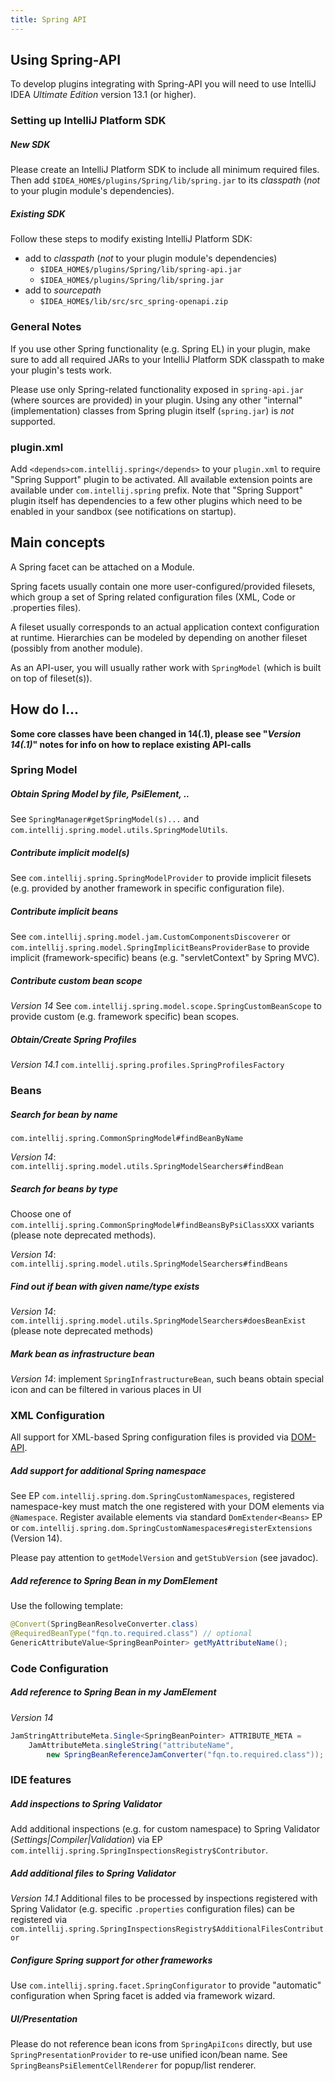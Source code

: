 ```yaml
---
title: Spring API
---
```



## Using Spring-API
To develop plugins integrating with Spring-API you will need to use IntelliJ IDEA _Ultimate Edition_ version 13.1 (or higher).

### Setting up IntelliJ Platform SDK

##### New SDK
Please create an IntelliJ Platform SDK to include all minimum required files.
Then add `$IDEA_HOME$/plugins/Spring/lib/spring.jar` to its _classpath_ (_not_ to your plugin module's dependencies).

##### Existing SDK
Follow these steps to modify existing IntelliJ Platform SDK:

* add to _classpath_ (_not_ to your plugin module's dependencies)
	* `$IDEA_HOME$/plugins/Spring/lib/spring-api.jar`
	* `$IDEA_HOME$/plugins/Spring/lib/spring.jar`
* add to _sourcepath_
	* `$IDEA_HOME$/lib/src/src_spring-openapi.zip`

### General Notes
If you use other Spring functionality (e.g. Spring EL) in your plugin, make sure to add all required JARs to your IntelliJ Platform SDK classpath to make your plugin's tests work.


Please use only Spring-related functionality exposed in `spring-api.jar` (where   sources are provided) in your plugin. Using any other "internal" (implementation) classes from Spring plugin itself (`spring.jar`) is _not_ supported.

### plugin.xml
Add `<depends>com.intellij.spring</depends>` to your `plugin.xml` to require "Spring Support" plugin to be activated. All available extension points are available under `com.intellij.spring` prefix.
Note that "Spring Support" plugin itself has dependencies to a few other plugins which need to be enabled in your sandbox (see notifications on startup).

## Main concepts
A Spring facet can be attached on a Module.

Spring facets usually contain one more user-configured/provided filesets, which group a set of Spring related configuration files (XML, Code or .properties files).

A fileset usually corresponds to an actual application context configuration at runtime. Hierarchies can be modeled by depending on another fileset (possibly from  another module).

As an API-user, you will usually rather work with ```SpringModel``` (which is built on top of fileset(s)).

## How do I...
**Some core classes have been changed in 14(.1), please see "_Version 14(.1)_" notes for info on how to replace existing API-calls**

### Spring Model

##### Obtain Spring Model by file, PsiElement, ..
See ```SpringManager#getSpringModel(s)...``` and ```com.intellij.spring.model.utils.SpringModelUtils```.

##### Contribute implicit model(s)
See ```com.intellij.spring.SpringModelProvider``` to provide implicit filesets (e.g. provided by another framework in specific configuration file).

##### Contribute implicit beans
See ```com.intellij.spring.model.jam.CustomComponentsDiscoverer``` or ```com.intellij.spring.model.SpringImplicitBeansProviderBase``` to provide implicit (framework-specific) beans (e.g. "servletContext" by Spring MVC).

##### Contribute custom bean scope
_Version 14_
See ```com.intellij.spring.model.scope.SpringCustomBeanScope``` to provide custom (e.g. framework specific) bean scopes.

##### Obtain/Create Spring Profiles
_Version 14.1_
```com.intellij.spring.profiles.SpringProfilesFactory```

### Beans

##### Search for bean by name
```com.intellij.spring.CommonSpringModel#findBeanByName```

_Version 14_: ```com.intellij.spring.model.utils.SpringModelSearchers#findBean```

##### Search for beans by type
Choose one of ```com.intellij.spring.CommonSpringModel#findBeansByPsiClassXXX``` variants (please note deprecated methods).

_Version 14_: ```com.intellij.spring.model.utils.SpringModelSearchers#findBeans```

##### Find out if bean with given name/type exists
_Version 14_: ```com.intellij.spring.model.utils.SpringModelSearchers#doesBeanExist``` (please note deprecated methods)

##### Mark bean as infrastructure bean
_Version 14_: implement ```SpringInfrastructureBean```, such beans obtain special icon and can be filtered in various places in UI

### XML Configuration
All support for XML-based Spring configuration files is provided via [DOM-API](xml_dom_api.html).

##### Add support for additional Spring namespace
See EP ```com.intellij.spring.dom.SpringCustomNamespaces```, registered namespace-key must match the one registered with your DOM elements via ```@Namespace```.
Register available elements via standard ```DomExtender<Beans>``` EP or ```com.intellij.spring.dom.SpringCustomNamespaces#registerExtensions``` (Version 14).

Please pay attention to ```getModelVersion``` and ```getStubVersion``` (see javadoc).

##### Add reference to Spring Bean in my DomElement
Use the following template:

```java
@Convert(SpringBeanResolveConverter.class)
@RequiredBeanType("fqn.to.required.class") // optional
GenericAttributeValue<SpringBeanPointer> getMyAttributeName();
```


### Code Configuration

##### Add reference to Spring Bean in my JamElement
_Version 14_

```java
JamStringAttributeMeta.Single<SpringBeanPointer> ATTRIBUTE_META =
    JamAttributeMeta.singleString("attributeName",
        new SpringBeanReferenceJamConverter("fqn.to.required.class"));
```

### IDE features

##### Add inspections to Spring Validator
Add additional inspections (e.g. for custom namespace) to Spring Validator (*Settings|Compiler|Validation*) via EP ```com.intellij.spring.SpringInspectionsRegistry$Contributor```.

##### Add additional files to Spring Validator
_Version 14.1_
Additional files to be processed by inspections registered with Spring Validator (e.g. specific ```.properties``` configuration files) can be registered via  ```com.intellij.spring.SpringInspectionsRegistry$AdditionalFilesContributor```

##### Configure Spring support for other frameworks
Use ```com.intellij.spring.facet.SpringConfigurator``` to provide "automatic" configuration when Spring facet is added via framework wizard.

##### UI/Presentation
Please do not reference bean icons from ```SpringApiIcons``` directly, but use ```SpringPresentationProvider``` to re-use unified icon/bean name. See ```SpringBeansPsiElementCellRenderer``` for popup/list renderer.
